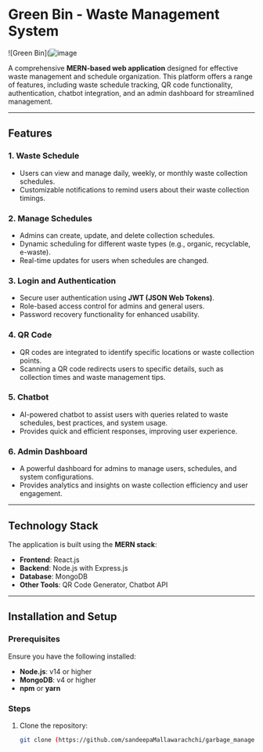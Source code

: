 # Green Bin - Waste Management System

![Green Bin](![image](https://github.com/user-attachments/assets/5ccf88ad-0902-4773-a104-e69707085f4f) 

A comprehensive **MERN-based web application** designed for effective waste management and schedule organization. This platform offers a range of features, including waste schedule tracking, QR code functionality, authentication, chatbot integration, and an admin dashboard for streamlined management.

---

## Features

### 1. **Waste Schedule**
   - Users can view and manage daily, weekly, or monthly waste collection schedules.
   - Customizable notifications to remind users about their waste collection timings.

### 2. **Manage Schedules**
   - Admins can create, update, and delete collection schedules.
   - Dynamic scheduling for different waste types (e.g., organic, recyclable, e-waste).
   - Real-time updates for users when schedules are changed.

### 3. **Login and Authentication**
   - Secure user authentication using **JWT (JSON Web Tokens)**.
   - Role-based access control for admins and general users.
   - Password recovery functionality for enhanced usability.

### 4. **QR Code**
   - QR codes are integrated to identify specific locations or waste collection points.
   - Scanning a QR code redirects users to specific details, such as collection times and waste management tips.

### 5. **Chatbot**
   - AI-powered chatbot to assist users with queries related to waste schedules, best practices, and system usage.
   - Provides quick and efficient responses, improving user experience.

### 6. **Admin Dashboard**
   - A powerful dashboard for admins to manage users, schedules, and system configurations.
   - Provides analytics and insights on waste collection efficiency and user engagement.

---

## Technology Stack
The application is built using the **MERN stack**:
- **Frontend**: React.js
- **Backend**: Node.js with Express.js
- **Database**: MongoDB
- **Other Tools**: QR Code Generator, Chatbot API

---

## Installation and Setup

### Prerequisites
Ensure you have the following installed:
- **Node.js**: v14 or higher
- **MongoDB**: v4 or higher
- **npm** or **yarn**

### Steps
1. Clone the repository:
   ```bash
   git clone (https://github.com/sandeepaMallawarachchi/garbage_management_system)
